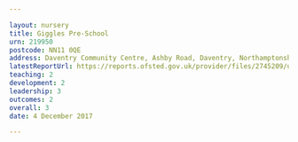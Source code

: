 ```yaml
---

layout: nursery
title: Giggles Pre-School
urn: 219950
postcode: NN11 0QE
address: Daventry Community Centre, Ashby Road, Daventry, Northamptonshire, NN11 0QE
latestReportUrl: https://reports.ofsted.gov.uk/provider/files/2745209/urn/219950.pdf
teaching: 2
development: 2
leadership: 3
outcomes: 2
overall: 3
date: 4 December 2017

---
```

